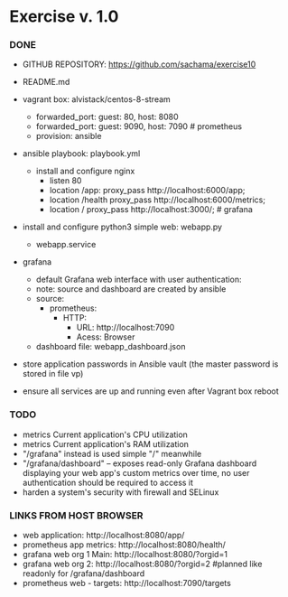 # Exercise v. 1.0

### DONE
- GITHUB REPOSITORY: https://github.com/sachama/exercise10
- README.md
- vagrant box: alvistack/centos-8-stream
  - forwarded_port: guest: 80, host: 8080
  - forwarded_port: guest: 9090, host: 7090 # prometheus
  - provision: ansible
- ansible playbook: playbook.yml
  - install and configure nginx
    - listen 80
    - location /app:  proxy_pass http://localhost:6000/app;
    - location /health proxy_pass http://localhost:6000/metrics;
    - location / proxy_pass http://localhost:3000/; # grafana
- install and configure python3 simple web: webapp.py
  - webapp.service
- grafana
  - default Grafana web interface with user authentication: 
  - note: source and dashboard are created by ansible
  - source: 
    - prometheus:
      - HTTP:
        - URL: http://localhost:7090
        - Acess: Browser
  - dashboard file: webapp_dashboard.json

- store application passwords in Ansible vault (the master password is stored in file vp)
- ensure all services are up and running even after Vagrant box reboot

### TODO
-	metrics Current application's CPU utilization 
-	metrics Current application's RAM utilization
- "/grafana" instead is used simple "/" meanwhile 
- "/grafana/dashboard" – exposes read-only Grafana dashboard displaying your web app's custom metrics over time, no user authentication should be required to access it 
- harden a system's security with firewall and SELinux

### LINKS FROM HOST BROWSER
- web application: http://localhost:8080/app/
- prometheus app metrics: http://localhost:8080/health/
- grafana web org 1 Main: http://localhost:8080/?orgid=1
- grafana web org 2: http://localhost:8080/?orgid=2 #planned like readonly for /grafana/dashboard
- prometheus web - targets: http://localhost:7090/targets

